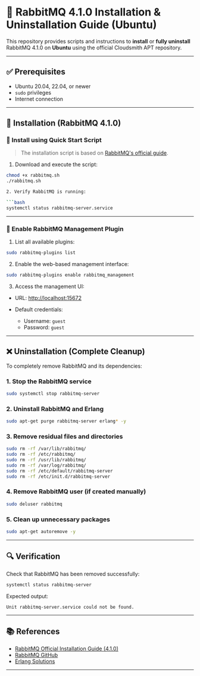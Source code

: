 # 🐰 RabbitMQ 4.1.0 Installation & Uninstallation Guide (Ubuntu)

This repository provides scripts and instructions to **install** or **fully uninstall** RabbitMQ 4.1.0 on **Ubuntu** using the official Cloudsmith APT repository.

---



## ✅ Prerequisites

- Ubuntu 20.04, 22.04, or newer
- `sudo` privileges
- Internet connection

---

## 🚀 Installation (RabbitMQ 4.1.0)

### 📜 Install using Quick Start Script

> The installation script is based on [RabbitMQ's official guide](https://www.rabbitmq.com/docs/install-debian).

1. Download and execute the script:

```bash
chmod +x rabbitmq.sh
./rabbitmq.sh

2. Verify RabbitMQ is running:

```bash
systemctl status rabbitmq-server.service
```

---

### 🔌 Enable RabbitMQ Management Plugin

1. List all available plugins:

```bash
sudo rabbitmq-plugins list
```

2. Enable the web-based management interface:

```bash
sudo rabbitmq-plugins enable rabbitmq_management
```

3. Access the management UI:

* URL: [http://localhost:15672](http://localhost:15672)
* Default credentials:

  * Username: `guest`
  * Password: `guest`

---

## ❌ Uninstallation (Complete Cleanup)

To completely remove RabbitMQ and its dependencies:

### 1. Stop the RabbitMQ service

```bash
sudo systemctl stop rabbitmq-server
```

### 2. Uninstall RabbitMQ and Erlang

```bash
sudo apt-get purge rabbitmq-server erlang* -y
```

### 3. Remove residual files and directories

```bash
sudo rm -rf /var/lib/rabbitmq/
sudo rm -rf /etc/rabbitmq/
sudo rm -rf /usr/lib/rabbitmq/
sudo rm -rf /var/log/rabbitmq/
sudo rm -rf /etc/default/rabbitmq-server
sudo rm -rf /etc/init.d/rabbitmq-server
```

### 4. Remove RabbitMQ user (if created manually)

```bash
sudo deluser rabbitmq
```

### 5. Clean up unnecessary packages

```bash
sudo apt-get autoremove -y
```

---

## 🔍 Verification

Check that RabbitMQ has been removed successfully:

```bash
systemctl status rabbitmq-server
```

Expected output:

```
Unit rabbitmq-server.service could not be found.
```

---

## 📚 References

* [RabbitMQ Official Installation Guide (4.1.0)](https://www.rabbitmq.com/docs/install-debian)
* [RabbitMQ GitHub](https://github.com/rabbitmq)
* [Erlang Solutions](https://www.erlang-solutions.com/resources/download.html)

---